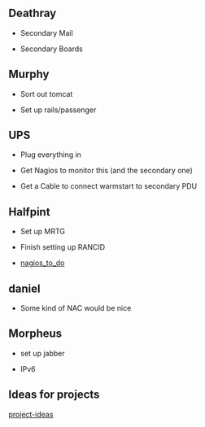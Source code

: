## Deathray

*  Secondary Mail

*  Secondary Boards
## Murphy

*  Sort out tomcat

*  Set up rails/passenger


##  UPS

*  Plug everything in

*  Get Nagios to monitor this (and the secondary one)

*  Get a Cable to connect warmstart to secondary PDU


##  Halfpint

*  Set up MRTG

*  Finish setting up RANCID

*  [nagios_to_do](#)


##  daniel

*  Some kind of NAC would be nice



## Morpheus

*  set up jabber

*  IPv6



## Ideas for projects

[project-ideas](/plans/project-ideas)
